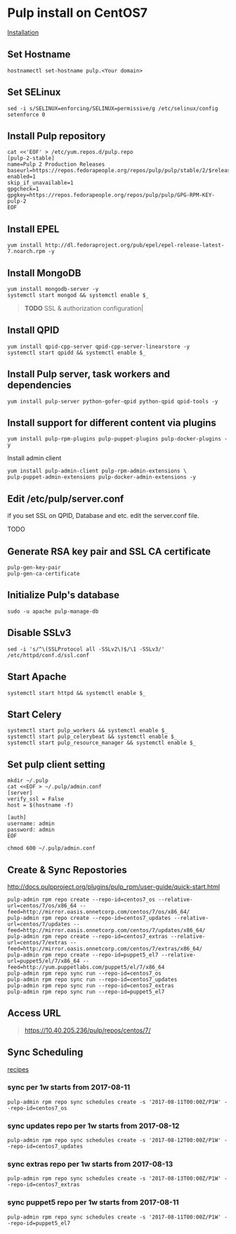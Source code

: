 # Pulp install on CentOS7

[Installation](http://docs.pulpproject.org/user-guide/installation/f23-.html)

## Set Hostname
```
hostnamectl set-hostname pulp.<Your domain>
```

## Set SELinux
```
sed -i s/SELINUX=enforcing/SELINUX=permissive/g /etc/selinux/config
setenforce 0
```

## Install Pulp repository
```
cat <<'EOF' > /etc/yum.repos.d/pulp.repo
[pulp-2-stable]
name=Pulp 2 Production Releases
baseurl=https://repos.fedorapeople.org/repos/pulp/pulp/stable/2/$releasever/$basearch/
enabled=1
skip_if_unavailable=1
gpgcheck=1
gpgkey=https://repos.fedorapeople.org/repos/pulp/pulp/GPG-RPM-KEY-pulp-2
EOF
```

## Install EPEL
```
yum install http://dl.fedoraproject.org/pub/epel/epel-release-latest-7.noarch.rpm -y
```


## Install MongoDB
```
yum install mongodb-server -y
systemctl start mongod && systemctl enable $_
```

> **TODO** SSL & authorization configuration|


## Install QPID
```
yum install qpid-cpp-server qpid-cpp-server-linearstore -y
systemctl start qpidd && systemctl enable $_
```

## Install Pulp server, task workers and dependencies
```
yum install pulp-server python-gofer-qpid python-qpid qpid-tools -y
```

## Install support for different content via plugins
```
yum install pulp-rpm-plugins pulp-puppet-plugins pulp-docker-plugins -y
```

Install admin client
```
yum install pulp-admin-client pulp-rpm-admin-extensions \
pulp-puppet-admin-extensions pulp-docker-admin-extensions -y
```

## Edit /etc/pulp/server.conf 

if you set SSL on QPID, Database and etc. edit the server.conf file.

TODO

## Generate RSA key pair and SSL CA certificate
```
pulp-gen-key-pair
pulp-gen-ca-certificate
```

## Initialize Pulp's database
```
sudo -u apache pulp-manage-db
```

## Disable SSLv3
```
sed -i 's/^\(SSLProtocol all -SSLv2\)$/\1 -SSLv3/' /etc/httpd/conf.d/ssl.conf
```

## Start Apache
```
systemctl start httpd && systemctl enable $_
```

## Start Celery
```
systemctl start pulp_workers && systemctl enable $_
systemctl start pulp_celerybeat && systemctl enable $_
systemctl start pulp_resource_manager && systemctl enable $_
```

## Set pulp client setting
```
mkdir ~/.pulp
cat <<EOF > ~/.pulp/admin.conf 
[server]
verify_ssl = False
host = $(hostname -f)

[auth]
username: admin
password: admin
EOF

chmod 600 ~/.pulp/admin.conf
```

## Create & Sync Repostories 
http://docs.pulpproject.org/plugins/pulp_rpm/user-guide/quick-start.html

```
pulp-admin rpm repo create --repo-id=centos7_os --relative-url=centos/7/os/x86_64 --feed=http://mirror.oasis.onnetcorp.com/centos/7/os/x86_64/
pulp-admin rpm repo create --repo-id=centos7_updates --relative-url=centos/7/updates --feed=http://mirror.oasis.onnetcorp.com/centos/7/updates/x86_64/
pulp-admin rpm repo create --repo-id=centos7_extras --relative-url=centos/7/extras --feed=http://mirror.oasis.onnetcorp.com/centos/7/extras/x86_64/
pulp-admin rpm repo create --repo-id=puppet5_el7 --relative-url=puppet5/el/7/x86_64 --feed=http://yum.puppetlabs.com/puppet5/el/7/x86_64
pulp-admin rpm repo sync run --repo-id=centos7_os
pulp-admin rpm repo sync run --repo-id=centos7_updates
pulp-admin rpm repo sync run --repo-id=centos7_extras
pulp-admin rpm repo sync run --repo-id=puppet5_el7
```

## Access URL
> https://10.40.205.236/pulp/repos/centos/7/

## Sync Scheduling

[recipes](http://docs.pulpproject.org/plugins/pulp_rpm/user-guide/recipes.html)

### sync per 1w starts from 2017-08-11
```
pulp-admin rpm repo sync schedules create -s '2017-08-11T00:00Z/P1W' --repo-id=centos7_os 
```
### sync updates repo per 1w starts from 2017-08-12
```
pulp-admin rpm repo sync schedules create -s '2017-08-12T00:00Z/P1W' --repo-id=centos7_updates 
```
### sync extras repo per 1w starts from 2017-08-13
```
pulp-admin rpm repo sync schedules create -s '2017-08-13T00:00Z/P1W' --repo-id=centos7_extras 
```
### sync puppet5 repo per 1w starts from 2017-08-11
```
pulp-admin rpm repo sync schedules create -s '2017-08-11T00:00Z/P1W' --repo-id=puppet5_el7
```

